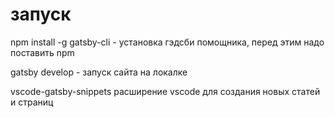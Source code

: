 
# запуск

npm install -g gatsby-cli - установка гэдсби помощника, перед этим надо поставить npm

gatsby develop - запуск сайта на локалке



vscode-gatsby-snippets расширение vscode для создания новых статей и страниц
